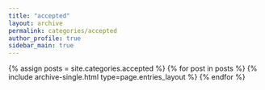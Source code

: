 ```yaml
---
title: "accepted"
layout: archive
permalink: categories/accepted
author_profile: true
sidebar_main: true
---
```


{% assign posts = site.categories.accepted %}
{% for post in posts %} {% include archive-single.html type=page.entries_layout %} {% endfor %}